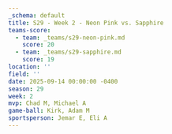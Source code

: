 ```yaml
---
_schema: default
title: S29 - Week 2 - Neon Pink vs. Sapphire
teams-score:
  - team: _teams/s29-neon-pink.md
    score: 20
  - team: _teams/s29-sapphire.md
    score: 19
location: ''
field: ''
date: 2025-09-14 00:00:00 -0400
season: 29
week: 2
mvp: Chad M, Michael A
game-ball: Kirk, Adam M
sportsperson: Jemar E, Eli A
---
```

